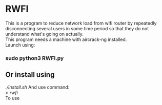 # RWFI
This is a program to reduce network load from wifi router by repeatedly disconnecting several users in some time period so that they do not understand what's going on actually.<br>
This program needs a machine with aircrack-ng installed.
<br>Launch using:
<h3>sudo python3 RWFI.py</h3>

<h2>Or install using</h2>
<em>./install.sh</em>
And use command:<br>> <em>rwfi</em><br>To use
